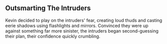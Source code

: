 ## Outsmarting The Intruders
Kevin decided to play on the intruders' fear, creating loud thuds and casting eerie shadows using flashlights and mirrors. Convinced they were up against something far more sinister, the intruders began second-guessing their plan, their confidence quickly crumbling.